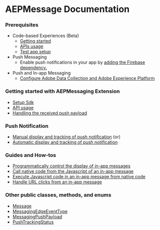#  AEPMessage Documentation

### Prerequisites

- Code-based Experiences (Beta)
  - [Getting started](./sources/exd-cbe-beta/getting-started.md)
  - [APIs usage](./sources/exd-cbe-beta/apis-usage.md)
  - [Test app setup](./sources/exd-cbe-beta/testapp-setup.md)
- Push Messaging
  - Enable push notifications in your app by [adding the Firebase dependency.](https://firebase.google.com/docs/cloud-messaging/android/client)
- Push and In-app Messaging
  - [Configure Adobe Data Collection and Adobe Experience Platform](./sources/edge-and-launch-configuration.md)


### Getting started with AEPMessaging Extension

- [Setup Sdk](./sources/setup-sdk.md)
- [API usage](./sources/api-usage.md)
- [Handling the received push payload](./sources/messaging-push-payload.md)

### Push Notification
- [Manual display and tracking of push notification](./sources/push-notification/manual-handling-and-tracking.md)
(or)
- [Automatic display and tracking of push notification](./sources/push-notification/automatic-handling-and-tracking.md)

### Guides and How-tos

- [Programmatically control the display of in-app messages](./sources/in-app-messaging.how-to-messaging-delegate.md)
- [Call native code from the Javascript of an in-app message](./sources/in-app-messaging/how-to-call-native-from-javascript.md)
- [Execute Javascript code in an in-app message from native code](./sources/in-app-messaging/how-to-call-javascript-from-native.md)
- [Handle URL clicks from an in-app message](./sources/in-app-messaging/how-to-handle-url-clicks.md)

### Other public classes, methods, and enums

- [Message](./sources/enum-public-classes/class-message.md)
- [MessagingEdgeEventType](./sources/enum-public-classes/enum-messaging-edge-event-type.md)
- [MessagingPushPayload](./sources/enum-public-classes/messaging-push-payload.md)
- [PushTrackingStatus](./sources/enum-public-classes/enum-push-tracking-status.md)